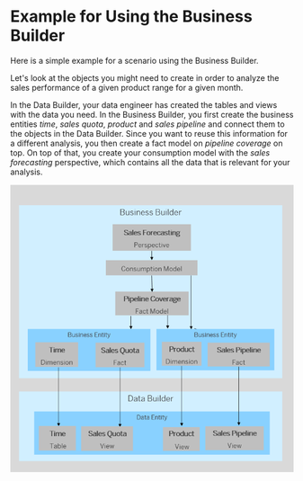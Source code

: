 <!-- loio925f6a6e86344de0b65170ec27c01c78 -->

# Example for Using the Business Builder

Here is a simple example for a scenario using the Business Builder.

Let's look at the objects you might need to create in order to analyze the sales performance of a given product range for a given month.

In the Data Builder, your data engineer has created the tables and views with the data you need. In the Business Builder, you first create the business entities *time*, *sales quota*, *product* and *sales pipeline* and connect them to the objects in the Data Builder. Since you want to reuse this information for a different analysis, you then create a fact model on *pipeline coverage* on top. On top of that, you create your consumption model with the *sales forecasting* perspective, which contains all the data that is relevant for your analysis.

![The graphic has a descriptive text.](images/DWC_-_business_layer_example_ce50900.png)

